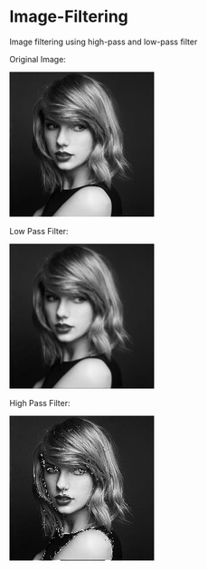 # Image-Filtering
Image filtering using high-pass and low-pass filter

Original Image:

![Original Picture](proj1-task1.jpg)

Low Pass Filter:


![Original Picture](low-pass.jpg)

High Pass Filter:


![Original Picture](high-pass.jpg)

